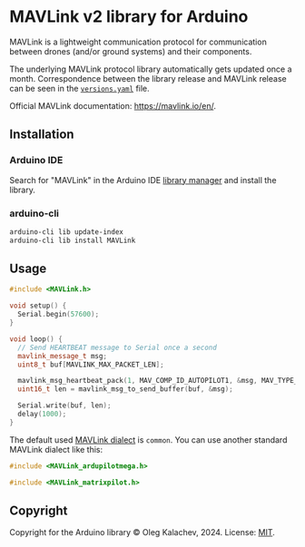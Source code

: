 # MAVLink v2 library for Arduino

MAVLink is a lightweight communication protocol for communication between drones (and/or ground systems) and their components.

The underlying MAVLink protocol library automatically gets updated once a month. Correspondence between the library release and MAVLink release can be seen in the [`versions.yaml`](versions.yaml) file.

Official MAVLink documentation: https://mavlink.io/en/.

## Installation

### Arduino IDE

Search for "MAVLink" in the Arduino IDE [library manager](https://docs.arduino.cc/software/ide-v2/tutorials/ide-v2-installing-a-library) and install the library.

### arduino-cli

```bash
arduino-cli lib update-index
arduino-cli lib install MAVLink
```

## Usage

```cpp
#include <MAVLink.h>

void setup() {
  Serial.begin(57600);
}

void loop() {
  // Send HEARTBEAT message to Serial once a second
  mavlink_message_t msg;
  uint8_t buf[MAVLINK_MAX_PACKET_LEN];

  mavlink_msg_heartbeat_pack(1, MAV_COMP_ID_AUTOPILOT1, &msg, MAV_TYPE_QUADROTOR, MAV_AUTOPILOT_GENERIC, MAV_MODE_FLAG_MANUAL_INPUT_ENABLED, 0, MAV_STATE_STANDBY);
  uint16_t len = mavlink_msg_to_send_buffer(buf, &msg);

  Serial.write(buf, len);
  delay(1000);
}
```

The default used [MAVLink dialect](https://mavlink.io/en/messages/#dialects) is `common`. You can use another standard MAVLink dialect like this:

```cpp
#include <MAVLink_ardupilotmega.h>
```

```cpp
#include <MAVLink_matrixpilot.h>
```

## Copyright

Copyright for the Arduino library © Oleg Kalachev, 2024. License: [MIT](LICENSE.txt).
